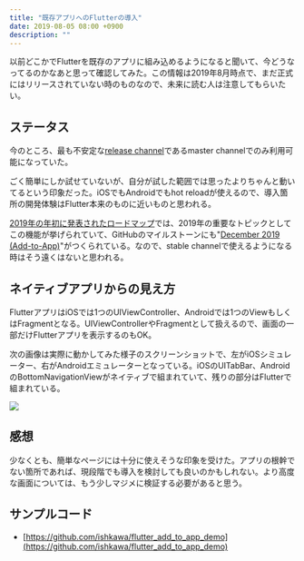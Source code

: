 ```yaml
---
title: "既存アプリへのFlutterの導入"
date: 2019-08-05 08:00 +0900
description: ""
---
```


以前どこかでFlutterを既存のアプリに組み込めるようになると聞いて、今どうなってるのかなあと思って確認してみた。この情報は2019年8月時点で、まだ正式にはリリースされていない時のものなので、未来に読む人は注意してもらいたい。

## ステータス

今のところ、最も不安定な[release channel](https://github.com/flutter/flutter/wiki/Flutter-build-release-channels)であるmaster channelでのみ利用可能になっていた。

ごく簡単にしか試せていないが、自分が試した範囲では思ったよりちゃんと動いてるという印象だった。iOSでもAndroidでもhot reloadが使えるので、導入箇所の開発体験はFlutter本来のものに近いものと思われる。

[2019年の年初に発表されたロードマップ](https://github.com/flutter/flutter/wiki/Roadmap)では、2019年の重要なトピックとしてこの機能が挙げられていて、GitHubのマイルストーンにも"[December 2019 (Add-to-App)](https://github.com/flutter/flutter/milestone/56)"がつくられている。なので、stable channelで使えるようになる時はそう遠くはないと思われる。

## ネイティブアプリからの見え方

FlutterアプリはiOSでは1つのUIViewController、Androidでは1つのViewもしくはFragmentとなる。UIViewControllerやFragmentとして扱えるので、画面の一部だけFlutterアプリを表示するのもOK。

次の画像は実際に動かしてみた様子のスクリーンショットで、左がiOSシミュレーター、右がAndroidエミュレーターとなっている。iOSのUITabBar、AndroidのBottomNavigationViewがネイティブで組まれていて、残りの部分はFlutterで組まれている。

![](https://i.imgur.com/MmrjVG1.png)

## 感想

少なくとも、簡単なページには十分に使えそうな印象を受けた。アプリの根幹でない箇所であれば、現段階でも導入を検討しても良いのかもしれない。より高度な画面については、もう少しマジメに検証する必要があると思う。

## サンプルコード

- [https://github.com/ishkawa/flutter_add_to_app_demo](https://github.com/ishkawa/flutter_add_to_app_demo)

